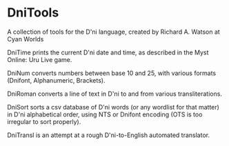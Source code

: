 # DniTools
A collection of tools for the D'ni language, created by Richard A. Watson at Cyan Worlds

DniTime prints the current D'ni date and time, as described in the Myst Online: Uru Live game.

DniNum converts numbers between base 10 and 25, with various formats (Dnifont, Alphanumeric, Brackets).

DniRoman converts a line of text in D'ni to and from various transliterations.

DniSort sorts a csv database of D'ni words (or any wordlist for that matter) in D'ni alphabetical order, using NTS or Dnifont encoding (OTS is too irregular to sort properly).

DniTransl is an attempt at a rough D'ni-to-English automated translator.
